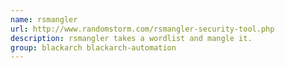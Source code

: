 ```yaml
---
name: rsmangler
url: http://www.randomstorm.com/rsmangler-security-tool.php
description: rsmangler takes a wordlist and mangle it.
group: blackarch blackarch-automation
---
```

